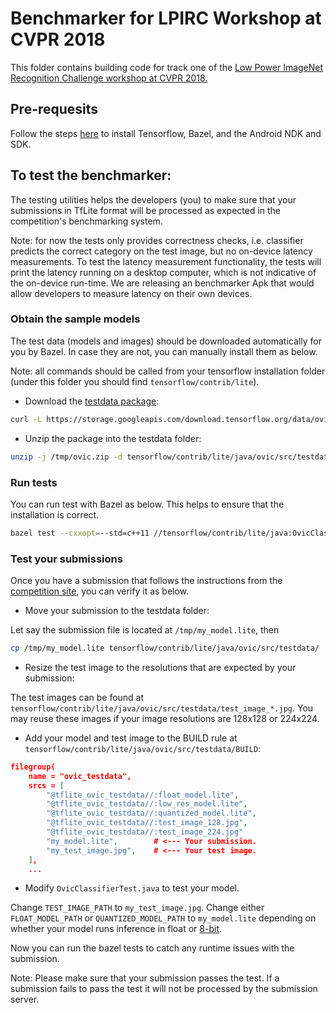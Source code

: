# Benchmarker for LPIRC Workshop at CVPR 2018

This folder contains building code for track one of the [Low Power ImageNet Recognition Challenge workshop at CVPR 2018.](https://rebootingcomputing.ieee.org/home/sitemap/14-lpirc/80-low-power-image-recognition-challenge-lpirc-2018)

## Pre-requesits

Follow the steps [here](https://www.tensorflow.org/mobile/tflite/demo_android) to install Tensorflow, Bazel, and the Android NDK and SDK.

## To test the benchmarker:

The testing utilities helps the developers (you) to make sure that your submissions in TfLite format will be processed as expected in the competition's benchmarking system.

Note: for now the tests only provides correctness checks, i.e. classifier predicts the correct category on the test image, but no on-device latency measurements. To test the latency measurement functionality, the tests will print the latency running on a desktop computer, which is not indicative of the on-device run-time.
We are releasing an benchmarker Apk that would allow developers to measure latency on their own devices.

### Obtain the sample models

The test data (models and images) should be downloaded automatically for you by Bazel. In case they are not, you can manually install them as below.

Note: all commands should be called from your tensorflow installation folder (under this folder you should find `tensorflow/contrib/lite`).


* Download the [testdata package](https://storage.googleapis.com/download.tensorflow.org/data/ovic.zip):

```sh
curl -L https://storage.googleapis.com/download.tensorflow.org/data/ovic.zip -o /tmp/ovic.zip
```

* Unzip the package into the testdata folder:

```sh
unzip -j /tmp/ovic.zip -d tensorflow/contrib/lite/java/ovic/src/testdata/
```

### Run tests

You can run test with Bazel as below. This helps to ensure that the installation is correct.

```sh
bazel test --cxxopt=--std=c++11 //tensorflow/contrib/lite/java:OvicClassifierTest --cxxopt=-Wno-all --test_output=all
```

### Test your submissions

Once you have a submission that follows the instructions from the [competition site](https://rebootingcomputing.ieee.org/home/sitemap/14-lpirc/80-low-power-image-recognition-challenge-lpirc-2018), you can verify it as below.

* Move your submission to the testdata folder:

Let say the submission file is located at `/tmp/my_model.lite`, then

```sh
cp /tmp/my_model.lite tensorflow/contrib/lite/java/ovic/src/testdata/
```

* Resize the test image to the resolutions that are expected by your submission:

The test images can be found at `tensorflow/contrib/lite/java/ovic/src/testdata/test_image_*.jpg`. You may reuse these images if your image resolutions are 128x128 or 224x224.

* Add your model and test image to the BUILD rule at `tensorflow/contrib/lite/java/ovic/src/testdata/BUILD`:

```JSON
filegroup(
    name = "ovic_testdata",
    srcs = [
        "@tflite_ovic_testdata//:float_model.lite",
        "@tflite_ovic_testdata//:low_res_model.lite",
        "@tflite_ovic_testdata//:quantized_model.lite",
        "@tflite_ovic_testdata//:test_image_128.jpg",
        "@tflite_ovic_testdata//:test_image_224.jpg"
        "my_model.lite",        # <--- Your submission.
        "my_test_image.jpg",    # <--- Your test image.
    ],
    ...
```

* Modify `OvicClassifierTest.java` to test your model.

Change `TEST_IMAGE_PATH` to `my_test_image.jpg`. Change either `FLOAT_MODEL_PATH` or `QUANTIZED_MODEL_PATH` to `my_model.lite` depending on whether your model runs inference in float or [8-bit](https://www.tensorflow.org/performance/quantization).

Now you can run the bazel tests to catch any runtime issues with the submission.

Note: Please make sure that your submission passes the test. If a submission fails to pass the test it will not be processed by the submission server.
